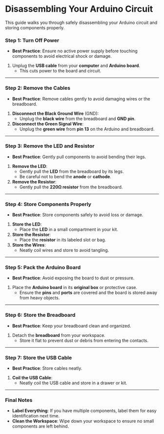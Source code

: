 # Disassembling Your Arduino Circuit

This guide walks you through safely disassembling your Arduino circuit and storing components properly.

### **Step 1: Turn Off Power**
- **Best Practice**: Ensure no active power supply before touching components to avoid electrical shock or damage.
1. Unplug the **USB cable** from your **computer** and **Arduino board**.
   - This cuts power to the board and circuit.

---

### **Step 2: Remove the Cables**
- **Best Practice**: Remove cables gently to avoid damaging wires or the breadboard.
1. **Disconnect the Black Ground Wire** (GND):
   - Unplug the **black wire** from the breadboard and **GND pin**.
2. **Disconnect the Green Signal Wire**:
   - Unplug the **green wire** from **pin 13** on the Arduino and breadboard.

---

### **Step 3: Remove the LED and Resistor**
- **Best Practice**: Gently pull components to avoid bending their legs.
1. **Remove the LED**:
   - Gently pull the **LED** from the breadboard by its legs.
   - Be careful not to bend the **anode** or **cathode**.
2. **Remove the Resistor**:
   - Gently pull the **220Ω resistor** from the breadboard.

---

### **Step 4: Store Components Properly**
- **Best Practice**: Store components safely to avoid loss or damage.
1. **Store the LED**:
   - Place the **LED** in a small compartment in your kit.
2. **Store the Resistor**:
   - Place the **resistor** in its labeled slot or bag.
3. **Store the Wires**:
   - Neatly coil wires and store to avoid tangling.

---

### **Step 5: Pack the Arduino Board**
- **Best Practice**: Avoid exposing the board to dust or pressure.
1. Place the **Arduino board** in its **original box** or protective case.
   - Ensure the **pins** and **ports** are covered and the board is stored away from heavy objects.

---

### **Step 6: Store the Breadboard**
- **Best Practice**: Keep your breadboard clean and organized.
1. Detach the **breadboard** from your workspace.
   - Store it flat to prevent dust or debris from entering the contacts.

---

### **Step 7: Store the USB Cable**
- **Best Practice**: Store cables neatly.
1. **Coil the USB Cable**:
   - Neatly coil the USB cable and store in a drawer or kit.

---

### **Final Notes**
- **Label Everything**: If you have multiple components, label them for easy identification next time.
- **Clean the Workspace**: Wipe down your workspace to ensure no small components are left behind. 
